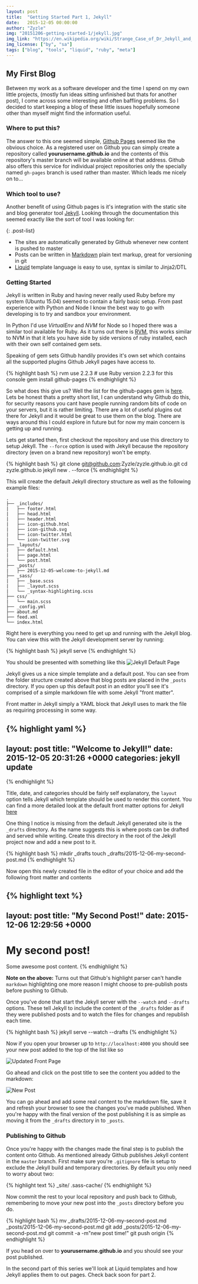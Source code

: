 ```yaml
---
layout: post
title:  "Getting Started Part 1, Jekyll"
date:   2015-12-05 00:00:00
author: "Zyzle"
img: "20151206-getting-started-1/jekyll.jpg"
img_link: "https://en.wikipedia.org/wiki/Strange_Case_of_Dr_Jekyll_and_Mr_Hyde#/media/File:Dr_Jekyll_and_Mr_Hyde_poster_edit2.jpg"
img_license: ["by", "sa"]
tags: ["blog", "tools", "liquid", "ruby", "meta"]
---
```


## My First Blog

Between my work as a software developer and the time I spend on my own little projects, (mostly fun ideas sitting unfinished but thats for another post), I come across some interesting and often baffling problems. So I decided to start keeping a blog of these little issues hopefully someone other than myself might find the information useful.

### Where to put this?

The answer to this one seemed simple, [Github Pages](https://pages.github.com/) seemed like the obvious choice. As a registered user on Github you can simply create a repository called **yourusername.github.io** and the contents of this repository's master branch will be available online at that address.  Github also offers this service for individual project repositories only the specially named `gh-pages` branch is used rather than master. Which leads me nicely on to...

### Which tool to use?

Another benefit of using Github pages is it's integration with the static site and blog generator tool [Jekyll](https://jekyllrb.com/).  Looking through the documentation this seemed exactly like the sort of tool I was looking for:

{: .post-list}
* The sites are automatically generated by Github whenever new content is pushed to master
* Posts can be written in [Markdown](https://daringfireball.net/projects/markdown/) plain text markup, great for versioning in git
* [Liquid](http://liquidmarkup.org/) template language is easy to use, syntax is similar to Jinja2/DTL

### Getting Started

Jekyll is written in Ruby and having never really used Ruby before my system (Ubuntu 15.04) seemed to contain a fairly basic setup. From past experience with Python and Node I know the best way to go with developing is to try and sandbox your environment.  

In Python I'd use *VirtualEnv* and *NVM* for Node so I hoped there was a similar tool available for Ruby. As it turns out there is [RVM](https://rvm.io/), this works similar to NVM in that it lets you have side by side versions of ruby installed, each with their own self contained gem sets.

Speaking of gem sets Github handily provides it's own set which contains all the supported plugins Github Jekyll pages have access to.

{% highlight bash %}
rvm use 2.2.3 # use Ruby version 2.2.3 for this console
gem install github-pages
{% endhighlight %}

So what does this give us? Well the list for the github-pages gem is [here](https://pages.github.com/versions/).  Lets be honest thats a pretty short list, I can understand why Github do this, for security reasons you cant have people running random bits of code on your servers, but it is rather limiting. There are a lot of useful plugins out there for Jekyll and it would be great to use them on the blog.  There are ways around this I could explore in future but for now my main concern is getting up and running.

Lets get started then, first checkout the repository and use this directory to setup Jekyll. The `--force` option is used with Jekyll because the repository directory (even on a brand new repository) won't be empty.

{% highlight bash %}
git clone git@github.com:Zyzle/zyzle.github.io.git
cd zyzle.github.io
jekyll new . --force
{% endhighlight %}

This will create the default Jekyll directory structure as well as the following example files:

```
.
├── _includes/
|   ├── footer.html
|   ├── head.html
|   ├── header.html
|   ├── icon-github.html
|   ├── icon-github.svg
|   ├── icon-twitter.html
|   └── icon-twitter.svg
├── _layouts/
|   ├── default.html
|   ├── page.html
|   └── post.html
├── _posts/
|   ├── 2015-12-05-welcome-to-jekyll.md
├── _sass/
|   ├── _base.scss
|   ├── _layout.scss
|   └── _syntax-highlighting.scss
├── css/
|   └── main.scss
├── _config.yml
├── about.md
├── feed.xml
└── index.html
```
Right here is everything you need to get up and running with the Jekyll blog.  You can view this with the Jekyll development server by running:

{% highlight bash %}
jekyll serve
{% endhighlight %}

You should be presented with something like this
![Jekyll Default Page](/images/20151206-getting-started-1/jekyll-new-site.jpg)

Jekyll gives us a nice simple template and a default post. You can see from the folder structure created above that blog posts are placed in the `_posts` directory. If you open up this default post in an editor you'll see it's comprised of a simple markdown file with some Jekyll "front matter".

Front matter in Jekyll simply a YAML block that Jekyll uses to mark the file as requiring processing in some way.  

{% highlight yaml %}
---
layout: post
title:  "Welcome to Jekyll!"
date:   2015-12-05 20:31:26 +0000
categories: jekyll update
---
{% endhighlight %}

Title, date, and categories should be fairly self explanatory, the `layout` option tells Jekyll which template should be used to render this content. You can find a more detailed look at the default front matter options for Jekyll [here](http://jekyllrb.com/docs/frontmatter/)

One thing I notice is missing from the default Jekyll generated site is the `_drafts` directory. As the name suggests this is where posts can be drafted and served while writing.  Create this directory in the root of the Jekyll project now and add a new post to it.

{% highlight bash %}
mkdir _drafts
touch _drafts/2015-12-06-my-second-post.md
{% endhighlight %}

Now open this newly created file in the editor of your choice and add the following front matter and contents

{% highlight text %}
---
layout: post
title:  "My Second Post!"
date:   2015-12-06 12:29:56 +0000
---

# My second post!

Some awesome post content.
{% endhighlight %}

**Note on the above:** Turns out that Github's highlight parser can't handle `markdown` highlighting one more reason I might choose to pre-publish posts before pushing to Github.

Once you've done that start the Jekyll server with the `--watch` and `--drafts` options. These tell Jekyll to include the content of the `_drafts` folder as if they were published posts and to watch the files for changes and republish each time.

{% highlight bash %}
jekyll serve --watch --drafts
{% endhighlight %}

Now if you open your browser up to `http://localhost:4000` you should see your new post added to the top of the list like so

![Updated Front Page](/images/20151206-getting-started-1/updated_main.png)

Go ahead and click on the post title to see the content you added to the markdown:

![New Post](/images/20151206-getting-started-1/second_post.jpg)

You can go ahead and add some real content to the markdown file, save it and refresh your browser to see the changes you've made published. When you're happy with the final version of the post publishing it is as simple as moving it from the `_drafts` directory in to `_posts`.

### Publishing to Github

Once you're happy with the changes made the final step is to publish the content onto Github. As mentioned already Github publishes Jekyll content in the `master` branch. First make sure you're `.gitignore` file is setup to exclude the Jekyll build and temporary directories. By default you only need to worry about two:

{% highlight text %}
_site/
.sass-cache/
{% endhighlight %}

Now commit the rest to your local repository and push back to Github, remembering to move your new post into the `_posts` directory before you do.

{% highlight bash %}
mv _drafts/2015-12-06-my-second-post.md \
  _posts/2015-12-06-my-second-post.md
git add _posts/2015-12-06-my-second-post.md
git commit -a -m"new post time!"
git push origin
{% endhighlight %}

If you head on over to **yourusername.github.io** and you should see your post published.

In the second part of this series we'll look at Liquid templates and how Jekyll applies them to out pages. Check back soon for part 2.
